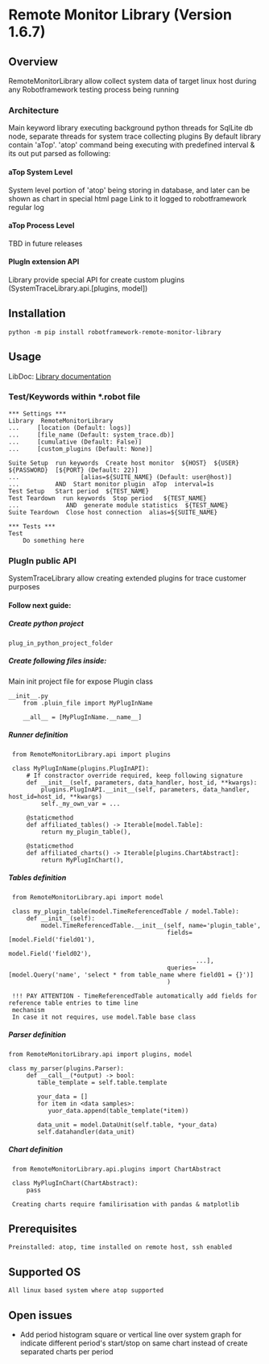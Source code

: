 # Remote Monitor Library (Version 1.6.7)

## Overview
RemoteMonitorLibrary allow collect system data of target linux host during any Robotframework 
testing process being running

### Architecture
Main keyword library executing background python threads for SqlLite db node, separate threads for system trace collecting 
plugins
By default library contain 'aTop'. 'atop' command being executing with predefined interval & its out put parsed as following:
#### aTop System Level
System level portion of 'atop' being storing in database, and later can be shown as chart in special html page
Link to it logged to robotframework regular log
#### aTop Process Level
TBD in future releases
#### PlugIn extension API
Library provide special API for create custom plugins (SystemTraceLibrary.api.[plugins, model])


## Installation

    python -m pip install robotframework-remote-monitor-library

## Usage

LibDoc: [Library documentation](RemoteMonitorLibrary.html)

### Test/Keywords within *.robot file

    *** Settings ***
    Library  RemoteMonitorLibrary 
    ...     [location (Default: logs)] 
    ...     [file_name (Default: system_trace.db)]
    ...     [cumulative (Default: False)]
    ...     [custom_plugins (Default: None)]
    
    Suite Setup  run keywords  Create host monitor  ${HOST}  ${USER}  ${PASSWORD}  [${PORT} (Default: 22)] 
    ...                 [alias=${SUITE_NAME} (Default: user@host)]
    ...          AND  Start monitor plugin  aTop  interval=1s
    Test Setup   Start period  ${TEST_NAME}
    Test Teardown  run keywords  Stop period   ${TEST_NAME}
    ...             AND  generate module statistics  ${TEST_NAME}
    Suite Teardown  Close host connection  alias=${SUITE_NAME}

    *** Tests ***
    Test
        Do something here

### PlugIn public API

SystemTraceLibrary allow creating extended plugins for trace customer purposes

#### Follow next guide:

##### Create python project 

    plug_in_python_project_folder

##### Create following files inside:

Main init project file for expose Plugin class

    __init__.py
        from .pluin_file import MyPlugInName
        
        __all__ = [MyPlugInName.__name__]

##### Runner definition

     from RemoteMonitorLibrary.api import plugins
     
     class MyPlugInName(plugins.PlugInAPI):
         # If constractor override required, keep following signature 
         def __init__(self, parameters, data_handler, host_id, **kwargs):
             plugins.PlugInAPI.__init__(self, parameters, data_handler, host_id=host_id, **kwargs)
             self._my_own_var = ...

         @staticmethod
         def affiliated_tables() -> Iterable[model.Table]:
             return my_plugin_table(),
         
         @staticmethod
         def affiliated_charts() -> Iterable[plugins.ChartAbstract]:
             return MyPlugInChart(),


##### Tables definition

     from RemoteMonitorLibrary.api import model

     class my_plugin_table(model.TimeReferencedTable / model.Table):
         def __init__(self):
             model.TimeReferencedTable.__init__(self, name='plugin_table',
                                                fields=[model.Field('field01'),
                                                        model.Field('field02'),
                                                        ...],
                                                queries=[model.Query('name', 'select * from table_name where field01 = {}')]
                                                )
     
     !!! PAY ATTENTION - TimeReferencedTable automatically add fields for reference table entries to time line 
     mechanism 
     In case it not requires, use model.Table base class

##### Parser definition

    from RemoteMonitorLibrary.api import plugins, model
   
    class my_parser(plugins.Parser):
         def __call__(*output) -> bool:
            table_template = self.table.template
          
            your_data = []
            for item in <data samples>:
               yuor_data.append(table_template(*item))
            
            data_unit = model.DataUnit(self.table, *your_data)
            self.datahandler(data_unit)

##### Chart definition

     from RemoteMonitorLibrary.api.plugins import ChartAbstract
     
     class MyPlugInChart(ChartAbstract):
         pass
     
     Creating charts require familirisation with pandas & matplotlib

## Prerequisites
    Preinstalled: atop, time installed on remote host, ssh enabled

## Supported OS
    All linux based system where atop supported

## Open issues
 - Add period histogram square or vertical line over system graph for indicate different period's start/stop 
   on same chart instead of create separated charts per period
